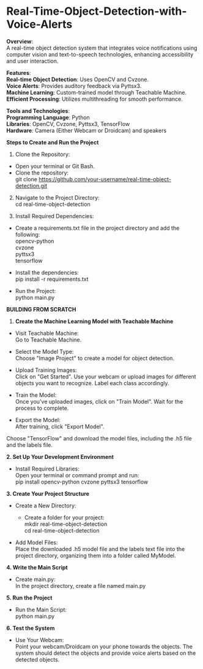 # Real-Time-Object-Detection-with-Voice-Alerts
**Overview**:  
A real-time object detection system that integrates voice notifications using computer vision and text-to-speech technologies, enhancing accessibility and user interaction.

**Features**:  
**Real-time Object Detection**: Uses OpenCV and Cvzone.  
**Voice Alerts**: Provides auditory feedback via Pyttsx3.  
**Machine Learning**: Custom-trained model through Teachable Machine.  
**Efficient Processing**: Utilizes multithreading for smooth performance.  
 
**Tools and Technologies**:  
**Programming Language**: Python  
**Libraries**: OpenCV, Cvzone, Pyttsx3, TensorFlow  
**Hardware**: Camera (Either Webcam or Droidcam) and speakers  

**Steps to Create and Run the Project**  

1)  Clone the Repository:

- Open your terminal or Git Bash.  
- Clone the repository:  
  git clone https://github.com/your-username/real-time-object-detection.git

2) Navigate to the Project Directory:  
   cd real-time-object-detection  

3) Install Required Dependencies:  
- Create a requirements.txt file in the project directory and add the following:  
opencv-python  
cvzone  
pyttsx3  
tensorflow  

- Install the dependencies:  
  pip install -r requirements.txt  
 
- Run the Project:  
  python main.py  



**BUILDING FROM SCRATCH**
1. **Create the Machine Learning Model with Teachable Machine**
- Visit Teachable Machine:  
    Go to Teachable Machine.

- Select the Model Type:  
    Choose "Image Project" to create a model for object detection.

- Upload Training Images:  
    Click on "Get Started".
    Use your webcam or upload images for different objects you want to recognize. Label each class accordingly.

- Train the Model:  
    Once you've uploaded images, click on "Train Model". Wait for the process to complete.

- Export the Model:  
    After training, click "Export Model".

Choose "TensorFlow" and download the model files, including the .h5 file and the labels file.

**2. Set Up Your Development Environment**

- Install Required Libraries:  
    Open your terminal or command prompt and run:  
    pip install opencv-python cvzone pyttsx3 tensorflow  

**3. Create Your Project Structure**  

- Create a New Directory:  
  - Create a folder for your project:  
      mkdir real-time-object-detection  
      cd real-time-object-detection   

- Add Model Files:  
    Place the downloaded .h5 model file and the labels text file into the project directory, organizing them into a folder called MyModel.  

**4. Write the Main Script**  

- Create main.py:  
    In the project directory, create a file named main.py

 **5. Run the Project**
 
- Run the Main Script:  
    python main.py
  
**6. Test the System**

- Use Your Webcam:  
    Point your webcam/Droidcam on your phone towards the objects. The system should detect the objects and provide voice alerts based on the detected objects.
